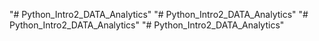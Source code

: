 "# Python_Intro2_DATA_Analytics" 
"# Python_Intro2_DATA_Analytics" 
"# Python_Intro2_DATA_Analytics" 
"# Python_Intro2_DATA_Analytics" 
